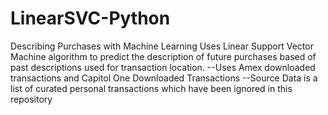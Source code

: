 # LinearSVC-Python
Describing Purchases with Machine Learning
Uses Linear Support Vector Machine algorithm to predict the description of future purchases based of past descriptions used for transaction location. 
--Uses Amex downloaded transactions and Capitol One Downloaded Transactions
--Source Data is a list of curated personal transactions which have been ignored in this repository
